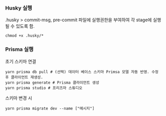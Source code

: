 

### Husky 실행
.husky > commit-msg, pre-commit 파일에 실행권한을 부여하여 각 stage에 실행될 수 있도록 함.
```
chmod +x .husky/*
```

### Prisma 실행
초기 스키마 연결
```
yarn prisma db pull # (선택) 데이터 베이스 스키마 Primsa 모델 자동 반영. 수정 후 클라이언트 재생성.
yarn prisma generate # Prisma 클라이언트 생성
yarn prisma studio # 프리즈마 스튜디오
```

스키마 변경 시
```
yarn prisma migrate dev --name ["메시지"]
```